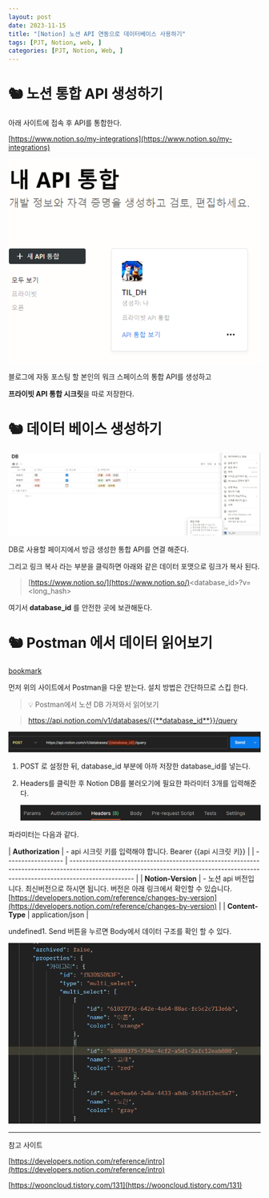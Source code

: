 ```yaml
---
layout: post
date: 2023-11-15
title: "[Notion] 노션 API 연동으로 데이터베이스 사용하기"
tags: [PJT, Notion, web, ]
categories: [PJT, Notion, Web, ]
---
```



# 🐿️ 노션 통합 API 생성하기


아래 사이트에 접속 후 API를 통합한다.


[https://www.notion.so/my-integrations](https://www.notion.so/my-integrations)


![0](/assets/img/2023-11-15-[Notion]-노션-API-연동으로-데이터베이스-사용하기.md/0.png)


블로그에 자동 포스팅 할 본인의 워크 스페이스의 통합 API를 생성하고


**프라이빗 API 통합 시크릿**을 따로 저장한다.


# 🐿️ 데이터 베이스 생성하기


![1](/assets/img/2023-11-15-[Notion]-노션-API-연동으로-데이터베이스-사용하기.md/1.png)


DB로 사용할 페이지에서 방금 생성한 통합 API를 연결 해준다.


그리고 링크 복사 라는 부분을 클릭하면 아래와 같은 데이터 포맷으로 링크가 복사 된다.


> [https://www.notion.so/](https://www.notion.so/)<database_id>?v=<long_hash>


여기서 **database_id** 를 안전한 곳에 보관해둔다.


# 🐿️ Postman 에서 데이터 읽어보기


[bookmark](https://www.postman.com/)


먼저 위의 사이트에서 Postman을 다운 받는다. 설치 방법은 간단하므로 스킵 한다.


> 💡 Postman에서 노션 DB 가져와서 읽어보기


> https://api.notion.com/v1/databases/{{**database_id**}}/query


![2](/assets/img/2023-11-15-[Notion]-노션-API-연동으로-데이터베이스-사용하기.md/2.png)

1. POST 로 설정한 뒤, database_id 부분에 아까 저장한 database_id를 넣는다.
2. Headers를 클릭한 후 Notion DB를 불러오기에 필요한 파라미터 3개를 입력해준다.

	![3](/assets/img/2023-11-15-[Notion]-노션-API-연동으로-데이터베이스-사용하기.md/3.png)


파라미터는 다음과 같다.


| **Authorization**  | - api 시크릿 키를 입력해야 합니다.
Bearer {{api 시크릿 키}}                                                                                                                                      |
| ------------------ | -------------------------------------------------------------------------------------------------------------------------------------------------------------------------------- |
| **Notion-Version** | - 노션 api 버전입니다. 최신버전으로 하시면 됩니다.
버전은 아래 링크에서 확인할 수 있습니다.
[https://developers.notion.com/reference/changes-by-version](https://developers.notion.com/reference/changes-by-version) |
| **Content-Type**   | application/json                                                                                                                                                                 |

undefined1. Send 버튼을 누르면 Body에서 데이터 구조를 확인 할 수 있다.

![4](/assets/img/2023-11-15-[Notion]-노션-API-연동으로-데이터베이스-사용하기.md/4.png)


---


참고 사이트


[https://developers.notion.com/reference/intro](https://developers.notion.com/reference/intro)


[https://wooncloud.tistory.com/131](https://wooncloud.tistory.com/131)

